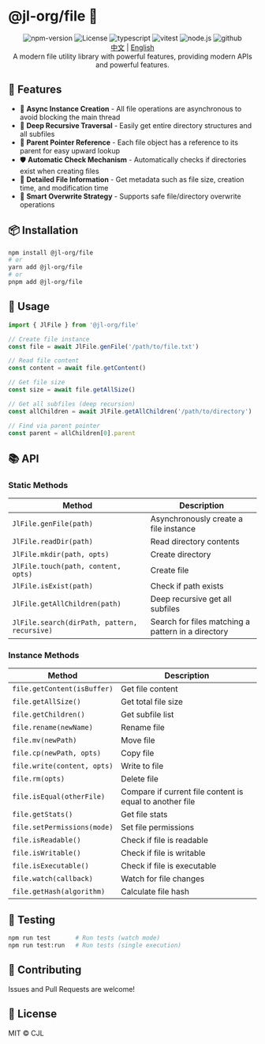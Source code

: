 # @jl-org/file 📁

<div align="center">
  <img alt="npm-version" src="https://img.shields.io/npm/v/@jl-org/file?color=red&logo=npm" />
  <img alt="License" src="https://img.shields.io/npm/l/@jl-org/file?color=blue" />
  <img alt="typescript" src="https://img.shields.io/badge/TypeScript-3178C6?logo=typescript&logoColor=white" />
  <img alt="vitest" src="https://img.shields.io/badge/Vitest-646CFF?logo=vitest&logoColor=white" />
  <img alt="node.js" src="https://img.shields.io/badge/Node.js-339933?logo=nodedotjs&logoColor=white" />
  <img alt="github" src="https://img.shields.io/badge/GitHub-181717?logo=github&logoColor=white" />
</div>

<div align="center">
  <a href="./README.md">中文</a>
  <span>|</span>
  <a href="./README.en.md">English</a>
</div>

<div align="center">
  A modern file utility library with powerful features, providing modern APIs and powerful features.
</div>

## 🌟 Features

- 🔄 **Async Instance Creation** - All file operations are asynchronous to avoid blocking the main thread
- 📂 **Deep Recursive Traversal** - Easily get entire directory structures and all subfiles
- 🔗 **Parent Pointer Reference** - Each file object has a reference to its parent for easy upward lookup
- 🛡️ **Automatic Check Mechanism** - Automatically checks if directories exist when creating files
- 📏 **Detailed File Information** - Get metadata such as file size, creation time, and modification time
- 🧠 **Smart Overwrite Strategy** - Supports safe file/directory overwrite operations

## 📦 Installation

```bash
npm install @jl-org/file
# or
yarn add @jl-org/file
# or
pnpm add @jl-org/file
```

## 🚀 Usage

```ts
import { JlFile } from '@jl-org/file'

// Create file instance
const file = await JlFile.genFile('/path/to/file.txt')

// Read file content
const content = await file.getContent()

// Get file size
const size = await file.getAllSize()

// Get all subfiles (deep recursion)
const allChildren = await JlFile.getAllChildren('/path/to/directory')

// Find via parent pointer
const parent = allChildren[0].parent
```

## 📚 API

### Static Methods

| Method | Description |
|--------|-------------|
| `JlFile.genFile(path)` | Asynchronously create a file instance |
| `JlFile.readDir(path)` | Read directory contents |
| `JlFile.mkdir(path, opts)` | Create directory |
| `JlFile.touch(path, content, opts)` | Create file |
| `JlFile.isExist(path)` | Check if path exists |
| `JlFile.getAllChildren(path)` | Deep recursive get all subfiles |
| `JlFile.search(dirPath, pattern, recursive)` | Search for files matching a pattern in a directory |

### Instance Methods

| Method | Description |
|--------|-------------|
| `file.getContent(isBuffer)` | Get file content |
| `file.getAllSize()` | Get total file size |
| `file.getChildren()` | Get subfile list |
| `file.rename(newName)` | Rename file |
| `file.mv(newPath)` | Move file |
| `file.cp(newPath, opts)` | Copy file |
| `file.write(content, opts)` | Write to file |
| `file.rm(opts)` | Delete file |
| `file.isEqual(otherFile)` | Compare if current file content is equal to another file |
| `file.getStats()` | Get file stats |
| `file.setPermissions(mode)` | Set file permissions |
| `file.isReadable()` | Check if file is readable |
| `file.isWritable()` | Check if file is writable |
| `file.isExecutable()` | Check if file is executable |
| `file.watch(callback)` | Watch for file changes |
| `file.getHash(algorithm)` | Calculate file hash |

## 🧪 Testing

```bash
npm run test       # Run tests (watch mode)
npm run test:run   # Run tests (single execution)
```

## 🤝 Contributing

Issues and Pull Requests are welcome!

## 📄 License

MIT © CJL